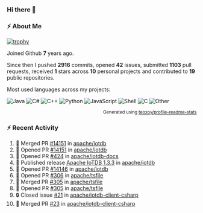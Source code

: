 ### Hi there 👋

### :zap: About Me

[![trophy](https://github-profile-trophy.vercel.app/?username=HTHou&theme=onedark)](https://github.com/ryo-ma/github-profile-trophy)
   
Joined Github **7** years ago.

Since then I pushed **2916** commits, opened **42** issues, submitted **1103** pull requests, received **1** stars across **10** personal projects and contributed to **19** public repositories.

Most used languages across my projects:

![Java](https://img.shields.io/static/v1?style=flat-square&label=%E2%A0%80&color=555&labelColor=%23b07219&message=Java%EF%B8%B189.6%25)
![C#](https://img.shields.io/static/v1?style=flat-square&label=%E2%A0%80&color=555&labelColor=%23178600&message=C%23%EF%B8%B13.9%25)
![C++](https://img.shields.io/static/v1?style=flat-square&label=%E2%A0%80&color=555&labelColor=%23f34b7d&message=C%2B%2B%EF%B8%B12.7%25)
![Python](https://img.shields.io/static/v1?style=flat-square&label=%E2%A0%80&color=555&labelColor=%233572A5&message=Python%EF%B8%B10.7%25)
![JavaScript](https://img.shields.io/static/v1?style=flat-square&label=%E2%A0%80&color=555&labelColor=%23f1e05a&message=JavaScript%EF%B8%B10.5%25)
![Shell](https://img.shields.io/static/v1?style=flat-square&label=%E2%A0%80&color=555&labelColor=%2389e051&message=Shell%EF%B8%B10.4%25)
![C](https://img.shields.io/static/v1?style=flat-square&label=%E2%A0%80&color=555&labelColor=%23555555&message=C%EF%B8%B10.4%25)
![Other](https://img.shields.io/static/v1?style=flat-square&label=%E2%A0%80&color=555&labelColor=%23ededed&message=Other%EF%B8%B11.4%25)

<p align="right"><sub>Generated using <a href="https://github.com/marketplace/actions/profile-readme-stats">teoxoy/profile-readme-stats</a></sub></p>


<!--![](https://github.com/HTHou/HTHou/blob/output/github-contribution-grid-snake.svg)-->

<!--![Haonan Hou's github stats](https://github-readme-stats.vercel.app/api?username=HTHou&count_private=true&show_icons=true&theme=onedark)-->

<!--![Haonan Hou's wakatime stats](https://github-readme-stats.vercel.app/api/wakatime?username=HTHou&layout=compact&theme=onedark)-->

<!--![Top Langs](https://github-readme-stats.vercel.app/api/top-langs/?username=HTHou&theme=onedark&layout=compact)-->

### :zap: Recent Activity
<!--START_SECTION:activity-->
1. 🎉 Merged PR [#14151](https://github.com/apache/iotdb/pull/14151) in [apache/iotdb](https://github.com/apache/iotdb)
2. 💪 Opened PR [#14151](https://github.com/apache/iotdb/pull/14151) in [apache/iotdb](https://github.com/apache/iotdb)
3. 💪 Opened PR [#424](https://github.com/apache/iotdb-docs/pull/424) in [apache/iotdb-docs](https://github.com/apache/iotdb-docs)
4. 🚀 Published release [Apache IoTDB 1.3.3](https://github.com/apache/iotdb/releases/tag/v1.3.3) in [apache/iotdb](https://github.com/apache/iotdb)
5. 💪 Opened PR [#14146](https://github.com/apache/iotdb/pull/14146) in [apache/iotdb](https://github.com/apache/iotdb)
6. 💪 Opened PR [#306](https://github.com/apache/tsfile/pull/306) in [apache/tsfile](https://github.com/apache/tsfile)
7. 🎉 Merged PR [#305](https://github.com/apache/tsfile/pull/305) in [apache/tsfile](https://github.com/apache/tsfile)
8. 💪 Opened PR [#305](https://github.com/apache/tsfile/pull/305) in [apache/tsfile](https://github.com/apache/tsfile)
9. 🔒 Closed issue [#21](https://github.com/apache/iotdb-client-csharp/issues/21) in [apache/iotdb-client-csharp](https://github.com/apache/iotdb-client-csharp)
10. 🎉 Merged PR [#23](https://github.com/apache/iotdb-client-csharp/pull/23) in [apache/iotdb-client-csharp](https://github.com/apache/iotdb-client-csharp)
<!--END_SECTION:activity-->

<!--
**HTHou/HTHou** is a ✨ _special_ ✨ repository because its `README.md` (this file) appears on your GitHub profile.

Here are some ideas to get you started:

- 🔭 I’m currently working on ...
- 🌱 I’m currently learning ...
- 👯 I’m looking to collaborate on ...
- 🤔 I’m looking for help with ...
- 💬 Ask me about ...
- 📫 How to reach me: ...
- 😄 Pronouns: ...
- ⚡ Fun fact: ...
-->
